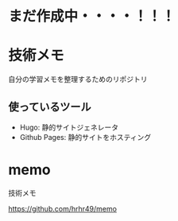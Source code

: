 # **まだ作成中・・・・！！！**

# 技術メモ

自分の学習メモを整理するためのリポジトリ

## 使っているツール

* Hugo: 静的サイトジェネレータ
* Github Pages: 静的サイトをホスティング

# memo
技術メモ

https://github.com/hrhr49/memo
